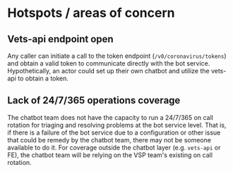 # Hotspots / areas of concern

## Vets-api endpoint open
Any caller can initiate a call to the token endpoint (`/v0/coronavirus/tokens`) and obtain a valid token to communicate directly with the bot service. Hypothetically, an actor could set up their own chatbot and utilize the vets-api to obtain a token.


## Lack of 24/7/365 operations coverage
The chatbot team does not have the capacity to run a 24/7/365 on call rotation for triaging and resolving problems at the bot service level. That is, if there is a failure of the bot service due to a configuration or other issue that could be remedy by the chatbot team, there may not be someone available to do it. For coverage outside the chatbot layer (e.g. `vets-api` or FE), the chatbot team will be relying on the VSP team's existing on call rotation.
